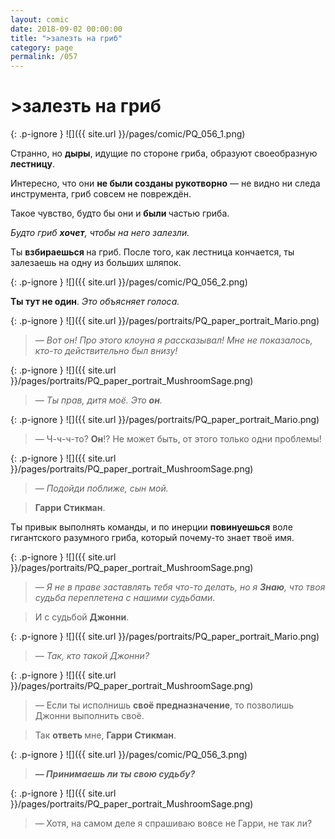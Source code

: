 ```yaml
---
layout: comic
date: 2018-09-02 00:00:00
title: ">залезть на гриб"
category: page
permalink: /057
---
```


# >залезть на гриб

{: .p-ignore }
![]({{ site.url }}/pages/comic/PQ_056_1.png)

Странно, но <strong>дыры</strong>, идущие по стороне гриба, образуют своеобразную <strong>лестницу</strong>.

Интересно, что они <strong>не были созданы рукотворно</strong> — не видно ни следа инструмента, гриб совсем не повреждён.

Такое чувство, будто бы они и <strong>были </strong>частью гриба.

<em>Будто гриб <strong><strong>хочет</strong></strong>, чтобы на него залезли.</em>

Ты <strong>взбираешься </strong>на гриб. После того, как лестница кончается, ты залезаешь на одну из больших шляпок.

{: .p-ignore }
![]({{ site.url }}/pages/comic/PQ_056_2.png)

<strong>Ты тут не один</strong>. <em>Это объясняет голоса.</em>

{: .p-ignore }
![]({{ site.url }}/pages/portraits/PQ_paper_portrait_Mario.png)

<blockquote><em>— Вот он! Про этого клоуна я рассказывал! Мне не показалось, кто-то действительно был внизу!</em></blockquote>

{: .p-ignore }
![]({{ site.url }}/pages/portraits/PQ_paper_portrait_MushroomSage.png)

<blockquote><em>— Ты прав, дитя моё. Это <strong><strong>он</strong></strong>.</em></blockquote>

{: .p-ignore }
![]({{ site.url }}/pages/portraits/PQ_paper_portrait_Mario.png)

<blockquote><em>— </em>Ч-ч-ч-то? <strong>Он</strong>!? Не может быть, от этого только одни проблемы!</blockquote>

{: .p-ignore }
![]({{ site.url }}/pages/portraits/PQ_paper_portrait_MushroomSage.png)

<blockquote><em>— Подойди поближе, сын мой.</em></blockquote>

<blockquote><strong>Гарри Стикман</strong>.</blockquote>

Ты привык выполнять команды, и по инерции <strong>повинуешься</strong> воле гигантского разумного гриба, который почему-то знает твоё имя.

{: .p-ignore }
![]({{ site.url }}/pages/portraits/PQ_paper_portrait_MushroomSage.png)

<blockquote><em>— Я не в праве заставлять тебя что-то делать, но я <strong><strong>Знаю</strong></strong>, что твоя судьба переплетена с нашими судьбами.</em></blockquote>

<blockquote>И с судьбой <strong>Джонни</strong>.</blockquote>

{: .p-ignore }
![]({{ site.url }}/pages/portraits/PQ_paper_portrait_Mario.png)

<blockquote><em>— Так, кто такой Джонни?</em></blockquote>

{: .p-ignore }
![]({{ site.url }}/pages/portraits/PQ_paper_portrait_MushroomSage.png)

<blockquote><em>— </em>Если ты исполнишь <strong>своё предназначение</strong>, то позволишь Джонни выполнить своё.</blockquote>

<blockquote>Так <strong>ответь </strong>мне, <strong>Гарри Стикман</strong>.</blockquote>

{: .p-ignore }
![]({{ site.url }}/pages/comic/PQ_056_3.png)

<blockquote><strong><em>— Принимаешь ли ты свою судьбу?</em></strong></blockquote>

{: .p-ignore }
![]({{ site.url }}/pages/portraits/PQ_paper_portrait_MushroomSage.png)

<blockquote><em>—<strong><strong> </strong></strong></em>Хотя, на самом деле я спрашиваю вовсе не Гарри, не так ли?</blockquote>
